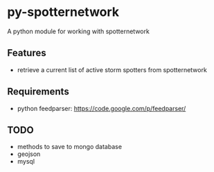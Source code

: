 # py-spotternetwork #
A python module for working with spotternetwork

## Features
- retrieve a current list of active storm spotters from spotternetwork

## Requirements
- python feedparser: https://code.google.com/p/feedparser/

## TODO
- methods to save to mongo database
- geojson
- mysql
